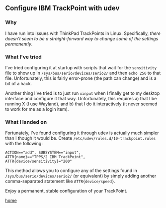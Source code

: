 ## Configure IBM TrackPoint with udev

### Why

I have run into issues with ThinkPad TrackPoints in Linux. Specifically, _there
doesn't seem to be a straight-forward way to change some of the settings
permanently_.

### What I've tried

I've tried configuring it at startup with scripts that wait for the
`sensitivity` file to show up in `/sys/bus/serio/devices/serio2/` and then `echo
250` to that file. Unfortunately, this is fairly error-prone (the path can
change) and is a bit of a hack.

Another thing I've tried is to just run `xinput` when I finally get to my
desktop interface and configure it that way. Unfortunately, this requires a)
that I be running X (I use Wayland), and b) that I do it interactively (it never
seemed to work for me as a login item).

### What I landed on

Fortunately, I've found configuring it through udev is actually much simpler
than I though it would be. Create `/etc/udev/rules.d/10-trackpoint.rules` with
the following:

```
ACTION=="add", SUBSYSTEM=="input",
ATTR{name}=="TPPS/2 IBM TrackPoint",
ATTR{device/sensitivity}="200"
```

This method allows you to configure any of the settings found in
`/sys/bus/serio/devices/serio2/` (or equivalent) by simply adding another
comma-separated statement like `ATTR{device/speed}`.

Enjoy a permanent, stable configuration of your TrackPoint.

[home](../../README.md)
